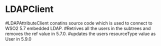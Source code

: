 # LDAPClient
#LDAPAttributeClient conatins source code which is used to connect to WSO2 5.7 embedded LDAP.
#Retrives all the users in the subtrees and removes the ref value in 5.7.0.
#updates  the users resourceType value as User in 5.9.0

